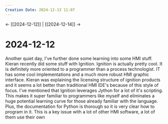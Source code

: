 ```yaml
---
Creation Date: 2024-12-13 11:07
---
```


<- [[2024-12-12]] | [[2024-12-14]]  ->

# 2024-12-12
Another quiet day, I've further done some learning into some HMI stuff. Kieran recently did some stuff with Ignition. Ignition is actually pretty cool. It is definitely more oriented to a programmer than a process technologist. IT has some cool implementations and a much more robust HMI graphic interface. Kieran was explaining the licensing structure of ignition products and it seems a lot better than traditional HMI IDE's because of this style of focus. I've mentioned that Ignition leverages Jython for a lot of it's scripting. This makes it super familiar to programmers like myself and eliminates a huge potential learning curve for those already familiar with the language. Plus, the documentation for Python is thorough so it is very clear how to program in it. This is a key issue with a lot of other HMI software, a lot of them use their own 